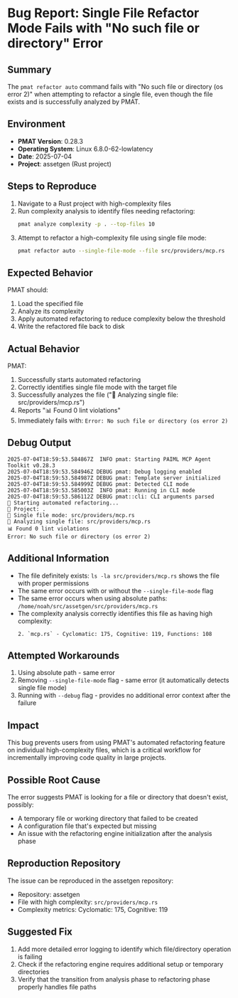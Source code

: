 # Bug Report: Single File Refactor Mode Fails with "No such file or directory" Error

## Summary
The `pmat refactor auto` command fails with "No such file or directory (os error 2)" when attempting to refactor a single file, even though the file exists and is successfully analyzed by PMAT.

## Environment
- **PMAT Version**: 0.28.3
- **Operating System**: Linux 6.8.0-62-lowlatency
- **Date**: 2025-07-04
- **Project**: assetgen (Rust project)

## Steps to Reproduce
1. Navigate to a Rust project with high-complexity files
2. Run complexity analysis to identify files needing refactoring:
   ```bash
   pmat analyze complexity -p . --top-files 10
   ```
3. Attempt to refactor a high-complexity file using single file mode:
   ```bash
   pmat refactor auto --single-file-mode --file src/providers/mcp.rs
   ```

## Expected Behavior
PMAT should:
1. Load the specified file
2. Analyze its complexity
3. Apply automated refactoring to reduce complexity below the threshold
4. Write the refactored file back to disk

## Actual Behavior
PMAT:
1. Successfully starts automated refactoring
2. Correctly identifies single file mode with the target file
3. Successfully analyzes the file ("🎯 Analyzing single file: src/providers/mcp.rs")
4. Reports "📊 Found 0 lint violations"
5. Immediately fails with: `Error: No such file or directory (os error 2)`

## Debug Output
```
2025-07-04T18:59:53.584867Z  INFO pmat: Starting PAIML MCP Agent Toolkit v0.28.3
2025-07-04T18:59:53.584946Z DEBUG pmat: Debug logging enabled
2025-07-04T18:59:53.584987Z DEBUG pmat: Template server initialized
2025-07-04T18:59:53.584999Z DEBUG pmat: Detected CLI mode
2025-07-04T18:59:53.585003Z  INFO pmat: Running in CLI mode
2025-07-04T18:59:53.586112Z DEBUG pmat::cli: CLI arguments parsed
🚀 Starting automated refactoring...
📁 Project: .
📄 Single file mode: src/providers/mcp.rs
🎯 Analyzing single file: src/providers/mcp.rs
📊 Found 0 lint violations
Error: No such file or directory (os error 2)
```

## Additional Information
- The file definitely exists: `ls -la src/providers/mcp.rs` shows the file with proper permissions
- The same error occurs with or without the `--single-file-mode` flag
- The same error occurs when using absolute paths: `/home/noah/src/assetgen/src/providers/mcp.rs`
- The complexity analysis correctly identifies this file as having high complexity:
  ```
  2. `mcp.rs` - Cyclomatic: 175, Cognitive: 119, Functions: 108
  ```

## Attempted Workarounds
1. Using absolute path - same error
2. Removing `--single-file-mode` flag - same error (it automatically detects single file mode)
3. Running with `--debug` flag - provides no additional error context after the failure

## Impact
This bug prevents users from using PMAT's automated refactoring feature on individual high-complexity files, which is a critical workflow for incrementally improving code quality in large projects.

## Possible Root Cause
The error suggests PMAT is looking for a file or directory that doesn't exist, possibly:
- A temporary file or working directory that failed to be created
- A configuration file that's expected but missing
- An issue with the refactoring engine initialization after the analysis phase

## Reproduction Repository
The issue can be reproduced in the assetgen repository:
- Repository: assetgen
- File with high complexity: `src/providers/mcp.rs`
- Complexity metrics: Cyclomatic: 175, Cognitive: 119

## Suggested Fix
1. Add more detailed error logging to identify which file/directory operation is failing
2. Check if the refactoring engine requires additional setup or temporary directories
3. Verify that the transition from analysis phase to refactoring phase properly handles file paths